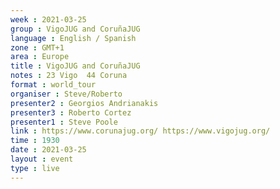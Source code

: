```yaml
---
week : 2021-03-25
group : VigoJUG and CoruñaJUG
language : English / Spanish
zone : GMT+1
area : Europe
title : VigoJUG and CoruñaJUG
notes : 23 Vigo  44 Coruna
format : world_tour
organiser : Steve/Roberto
presenter2 : Georgios Andrianakis 
presenter3 : Roberto Cortez
presenter1 : Steve Poole
link : https://www.corunajug.org/ https://www.vigojug.org/
time : 1930
date : 2021-03-25
layout : event
type : live
---
```


